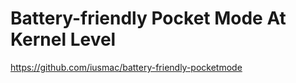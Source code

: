 # Battery-friendly Pocket Mode At Kernel Level

https://github.com/iusmac/battery-friendly-pocketmode
